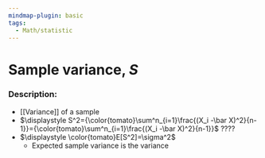 ```yaml
---
mindmap-plugin: basic
tags:
  - Math/statistic
---
```

# Sample variance, $S$
### Description:
- [[Variance]] of a sample
- $\displaystyle S^2={\color{tomato}\sum^n_{i=1}\frac{(X_i -\bar X)^2}{n-1}}={\color{tomato}\sum^n_{i=1}\frac{(X_i -\bar X)^2}{n-1}}$ ????
- $\displaystyle \color{tomato}E[S^2]=\sigma^2$
	- Expected sample variance is the variance

